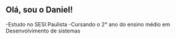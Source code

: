 ## Olá, sou o Daniel!

-Estudo no SESI Paulista
-Cursando o 2° ano do ensino médio em Desenvolvimento de sistemas
